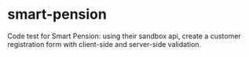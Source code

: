 # smart-pension
Code test for Smart Pension: using their sandbox api, create a customer registration form with client-side and server-side validation.
